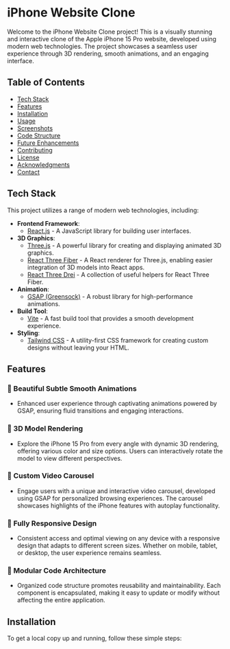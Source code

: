 # iPhone Website Clone

Welcome to the iPhone Website Clone project! This is a visually stunning and interactive clone of the Apple iPhone 15 Pro website, developed using modern web technologies. The project showcases a seamless user experience through 3D rendering, smooth animations, and an engaging interface.

## Table of Contents

- [Tech Stack](#tech-stack)
- [Features](#features)
- [Installation](#installation)
- [Usage](#usage)
- [Screenshots](#screenshots)
- [Code Structure](#code-structure)
- [Future Enhancements](#future-enhancements)
- [Contributing](#contributing)
- [License](#license)
- [Acknowledgments](#acknowledgments)
- [Contact](#contact)

## Tech Stack

This project utilizes a range of modern web technologies, including:

- **Frontend Framework**: 
  - [React.js](https://reactjs.org/) - A JavaScript library for building user interfaces.
- **3D Graphics**:
  - [Three.js](https://threejs.org/) - A powerful library for creating and displaying animated 3D graphics.
  - [React Three Fiber](https://github.com/utsuboco/react-three-fiber) - A React renderer for Three.js, enabling easier integration of 3D models into React apps.
  - [React Three Drei](https://github.com/utsuboco/drei) - A collection of useful helpers for React Three Fiber.
- **Animation**:
  - [GSAP (Greensock)](https://greensock.com/gsap/) - A robust library for high-performance animations.
- **Build Tool**:
  - [Vite](https://vitejs.dev/) - A fast build tool that provides a smooth development experience.
- **Styling**:
  - [Tailwind CSS](https://tailwindcss.com/) - A utility-first CSS framework for creating custom designs without leaving your HTML.

## Features

### 🎨 Beautiful Subtle Smooth Animations
- Enhanced user experience through captivating animations powered by GSAP, ensuring fluid transitions and engaging interactions.

### 🌟 3D Model Rendering
- Explore the iPhone 15 Pro from every angle with dynamic 3D rendering, offering various color and size options. Users can interactively rotate the model to view different perspectives.

### 🎥 Custom Video Carousel
- Engage users with a unique and interactive video carousel, developed using GSAP for personalized browsing experiences. The carousel showcases highlights of the iPhone features with autoplay functionality.

### 📱 Fully Responsive Design
- Consistent access and optimal viewing on any device with a responsive design that adapts to different screen sizes. Whether on mobile, tablet, or desktop, the user experience remains seamless.

### 🔄 Modular Code Architecture
- Organized code structure promotes reusability and maintainability. Each component is encapsulated, making it easy to update or modify without affecting the entire application.

## Installation

To get a local copy up and running, follow these simple steps:
